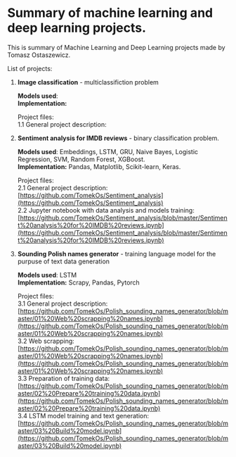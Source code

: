 # Summary of machine learning and deep learning projects.

This is summary of Machine Learning and Deep Learning projects made by Tomasz Ostaszewicz.

List of projects:
1. **Image classification** - multiclassifiction problem  

    **Models used**:  
    **Implementation:**
    
    Project files:  
    1.1 General project description: 
    
2. **Sentiment analysis for IMDB reviews** - binary classification problem.

    **Models used**: Embeddings, LSTM, GRU, Naive Bayes, Logistic Regression, SVM, Random Forest, XGBoost.  
    **Implementation:** Pandas, Matplotlib, Scikit-learn, Keras.  
    
    Project files:   
    2.1 General project description: [https://github.com/TomekOs/Sentiment_analysis](https://github.com/TomekOs/Sentiment_analysis)   
    2.2 Jupyter notebook with data analysis and models training: [https://github.com/TomekOs/Sentiment_analysis/blob/master/Sentiment%20analysis%20for%20IMDB%20reviews.ipynb](https://github.com/TomekOs/Sentiment_analysis/blob/master/Sentiment%20analysis%20for%20IMDB%20reviews.ipynb)
    
3. **Sounding Polish names generator** - training language model for the purpuse of text data generation 

    **Models used**: LSTM  
    **Implementation:** Scrapy, Pandas, Pytorch
    
    Project files:  
    3.1 General project description: [https://github.com/TomekOs/Polish_sounding_names_generator/blob/master/01%20Web%20scrapping%20names.ipynb](https://github.com/TomekOs/Polish_sounding_names_generator/blob/master/01%20Web%20scrapping%20names.ipynb)  
    3.2 Web scrapping: [https://github.com/TomekOs/Polish_sounding_names_generator/blob/master/01%20Web%20scrapping%20names.ipynb](https://github.com/TomekOs/Polish_sounding_names_generator/blob/master/01%20Web%20scrapping%20names.ipynb)  
    3.3 Preparation of training data: [https://github.com/TomekOs/Polish_sounding_names_generator/blob/master/02%20Prepare%20training%20data.ipynb](https://github.com/TomekOs/Polish_sounding_names_generator/blob/master/02%20Prepare%20training%20data.ipynb)  
    3.4 LSTM model training and text generation: [https://github.com/TomekOs/Polish_sounding_names_generator/blob/master/03%20Build%20model.ipynb](https://github.com/TomekOs/Polish_sounding_names_generator/blob/master/03%20Build%20model.ipynb)
